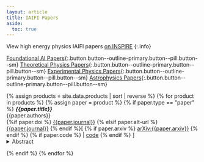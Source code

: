 ```yaml
---
layout: article
title: IAIFI Papers
aside:
  toc: true
---
```


View high energy physics IAIFI papers [on INSPIRE](https://inspirehep.net/institutions/1862936?ui-citation-summary=true)
{:.info}

[Foundational AI Papers](/papers-ai.html){:.button.button--outline-primary.button--pill.button--sm}    [Theoretical Physics Papers](/papers-theory.html){:.button.button--outline-primary.button--pill.button--sm}      [Experimental Physics Papers](/papers-experiment.html){:.button.button--outline-primary.button--pill.button--sm}    [Astrophysics Papers](/papers-astro.html){:.button.button--outline-primary.button--pill.button--sm}

{% assign products = site.data.products | sort | reverse %}
{% for product in products %}
{% assign paper = product %}
{% if paper.type == "paper" %}
***{{paper.title}}*** <br>
{{paper.authors}} <br>
{%if paper.doi %} [{{paper.journal}}]({{paper.doi}}) {% elsif paper.alt-url %} [{{paper.journal}}]({{paper.alt-url}}) {% endif %}[ {% if paper.arxiv %} [arXiv:{{paper.arxiv}}](https://arxiv.org/abs/{{paper.arxiv}}) {% endif %} {% if paper.code %} | [code]({{paper.code}}) {% endif %} ]
<div style = "position:relative; top:-1em;" >
<details>
<summary>Abstract</summary>
<em>{{paper.abstract}}</em>
</details>
</div>
{% endif %}
{% endfor %}
